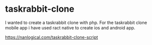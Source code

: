 # taskrabbit-clone
I wanted to create a taskrabbit clone with php. For the taskrabbit clone mobile app i have used ract native to create ios and android app.

https://nanlogical.com/taskrabbit-clone-script
